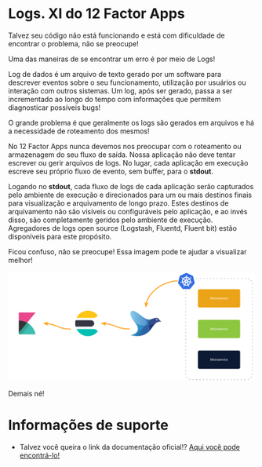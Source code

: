 # Logs. XI do 12 Factor Apps

Talvez seu código não está funcionando e está com dificuldade de encontrar o problema, não se preocupe!

Uma das maneiras de se encontrar um erro é por meio de Logs!

Log de dados é um arquivo de texto gerado por um software para descrever eventos sobre o seu funcionamento, 
utilização por usuários ou interação com outros sistemas. Um log, após ser gerado, passa a ser incrementado ao 
longo do tempo com informações que permitem diagnosticar possíveis bugs!

O grande problema é que geralmente os logs são gerados em arquivos e há a necessidade de roteamento dos mesmos!

No 12 Factor Apps nunca devemos nos preocupar com o roteamento ou armazenagem do seu fluxo de saída. Nossa aplicação não 
deve tentar escrever ou gerir arquivos de logs. No lugar, cada aplicação em execução escreve seu próprio fluxo de evento, 
sem buffer, para o **stdout**.

Logando no **stdout**, cada fluxo de logs de cada aplicação serão capturados pelo ambiente de execução e direcionados 
para um ou mais destinos finais para visualização e arquivamento de longo prazo. Estes destinos de arquivamento não são 
visíveis ou configuráveis pelo aplicação, e ao invés disso, são completamente geridos pelo ambiente de execução. Agregadores 
de logs open source (Logstash, Fluentd, Fluent bit) estão disponíveis para este propósito.

Ficou confuso, não se preocupe! Essa imagem pode te ajudar a visualizar melhor!

![load grafana](../images/twelve-factor-app-logs.png "Agregador de logs")

Demais né!

# Informações de suporte

* Talvez você queira o link da documentação oficial!? [Aqui você pode encontrá-lo!](https://12factor.net/pt_br/logs) 